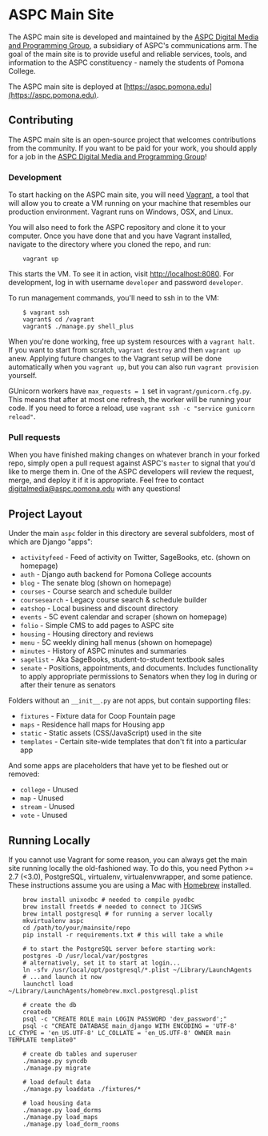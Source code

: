 # ASPC Main Site #

The ASPC main site is developed and maintained by the [ASPC Digital Media and Programming Group](https://aspc.pomona.edu/senate/digital-media-programming/), a subsidiary of ASPC's communications arm. The goal of the main site is to provide useful and reliable services, tools, and information to the ASPC constituency - namely the students of Pomona College.

The ASPC main site is deployed at [https://aspc.pomona.edu](https://aspc.pomona.edu).

## Contributing ##

The ASPC main site is an open-source project that welcomes contributions from the community. If you want to be paid for your work, you should apply for a job in the [ASPC Digital Media and Programming Group](https://aspc.pomona.edu/senate/digital-media-programming/)!

### Development ###

To start hacking on the ASPC main site, you will need [Vagrant](https://www.vagrantup.com), a tool that will allow you to create a VM running on your machine that resembles our production environment. Vagrant runs on Windows, OSX, and Linux.

You will also need to fork the ASPC repository and clone it to your computer. Once you have done that and you have Vagrant installed, navigate to the directory where you cloned the repo, and run:

```
    vagrant up
```

This starts the VM. To see it in action, visit [http://localhost:8080](http://localhost:8080). For development, log in with username `developer` and password `developer`.

To run management commands, you'll need to ssh in to the VM:

```
    $ vagrant ssh
    vagrant$ cd /vagrant
    vagrant$ ./manage.py shell_plus
```

When you're done working, free up system resources with a `vagrant halt`. If you want to start from scratch, `vagrant destroy` and then `vagrant up` anew. Applying future changes to the Vagrant setup will be done automatically when you `vagrant up`, but you can also run `vagrant provision` yourself.

GUnicorn workers have `max_requests = 1` set in `vagrant/gunicorn.cfg.py`. This means that after at most one refresh, the worker will be running your code. If you need to force a reload, use `vagrant ssh -c "service gunicorn reload"`.

### Pull requests ###
 
When you have finished making changes on whatever branch in your forked repo, simply open a pull request against ASPC's `master` to signal that you'd like to merge them in. One of the ASPC developers will review the request, merge, and deploy it if it is appropriate. Feel free to contact [digitalmedia@aspc.pomona.edu](mailto:digitalmedia@aspc.pomona.edu) with any questions!


## Project Layout ##

Under the main `aspc` folder in this directory are several subfolders, most of
which are Django "apps":

- `activityfeed` - Feed of activity on Twitter, SageBooks, etc. (shown on homepage)
- `auth` - Django auth backend for Pomona College accounts
- `blog` - The senate blog (shown on homepage)
- `courses` - Course search and schedule builder
- `coursesearch` - Legacy course search & schedule builder
- `eatshop` - Local business and discount directory
- `events` - 5C event calendar and scraper (shown on homepage)
- `folio` - Simple CMS to add pages to ASPC site
- `housing` - Housing directory and reviews
- `menu` - 5C weekly dining hall menus (shown on homepage)
- `minutes` - History of ASPC minutes and summaries
- `sagelist` - Aka SageBooks, student-to-student textbook sales
- `senate` - Positions, appointments, and documents. Includes functionality to apply appropriate permissions to Senators when they log in during or after their tenure as senators


Folders without an `__init__.py` are not apps, but contain supporting files:

- `fixtures` - Fixture data for Coop Fountain page
- `maps` - Residence hall maps for Housing app
- `static` - Static assets (CSS/JavaScript) used in the site
- `templates` - Certain site-wide templates that don't fit into a particular app

And some apps are placeholders that have yet to be fleshed out or removed:

- `college` - Unused
- `map` - Unused
- `stream` - Unused
- `vote` - Unused


## Running Locally ##

If you cannot use Vagrant for some reason, you can always get the main site running locally the old-fashioned way. To do this, you need Python >= 2.7 (<3.0), PostgreSQL, virtualenv, virtualenvwrapper, and some patience. These instructions assume you are using a Mac with [Homebrew](http://brew.sh/) installed.

```
    brew install unixodbc # needed to compile pyodbc
    brew install freetds # needed to connect to JICSWS
    brew intall postgresql # for running a server locally
    mkvirtualenv aspc
    cd /path/to/your/mainsite/repo
    pip install -r requirements.txt # this will take a while
    
    # to start the PostgreSQL server before starting work:
    postgres -D /usr/local/var/postgres
    # alternatively, set it to start at login...
    ln -sfv /usr/local/opt/postgresql/*.plist ~/Library/LaunchAgents
    # ...and launch it now
    launchctl load ~/Library/LaunchAgents/homebrew.mxcl.postgresql.plist
    
    # create the db
    createdb
    psql -c "CREATE ROLE main LOGIN PASSWORD 'dev_password';"
    psql -c "CREATE DATABASE main_django WITH ENCODING = 'UTF-8' LC_CTYPE = 'en_US.UTF-8' LC_COLLATE = 'en_US.UTF-8' OWNER main TEMPLATE template0"
    
    # create db tables and superuser
    ./manage.py syncdb
    ./manage.py migrate
    
    # load default data
    ./manage.py loaddata ./fixtures/*
    
    # load housing data
    ./manage.py load_dorms
    ./manage.py load_maps
    ./manage.py load_dorm_rooms
```